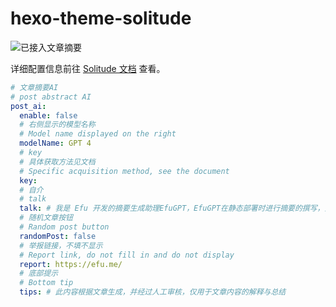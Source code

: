 # hexo-theme-solitude

<div class="img_container">

![已接入文章摘要](/img/文章摘要认证.svg)

<style>
  .img_container p {
    display: flex; 
    gap: 8px;
  }
</style>
</div>

详细配置信息前往 [Solitude 文档](https://solitude.js.org/third_party/tianliai) 查看。

```yaml
# 文章摘要AI
# post abstract AI
post_ai:
  enable: false
  # 右侧显示的模型名称
  # Model name displayed on the right
  modelName: GPT 4
  # key
  # 具体获取方法见文档
  # Specific acquisition method, see the document
  key:
  # 自介
  # talk
  talk: # 我是 Efu 开发的摘要生成助理EfuGPT，EfuGPT在静态部署时进行摘要的撰写，并且在访客访问时通过EfuCorrection转译后的文本摘要实现工具。我在这里只负责已经生成的摘要显示，你无法与我直接沟通，但我可以回答一些预设的问题。
  # 随机文章按钮
  # Random post button
  randomPost: false
  # 举报链接，不填不显示
  # Report link, do not fill in and do not display
  report: https://efu.me/
  # 底部提示
  # Bottom tip
  tips: # 此内容根据文章生成，并经过人工审核，仅用于文章内容的解释与总结
```

